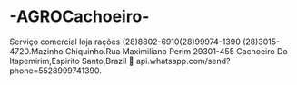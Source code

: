 # -AGROCachoeiro-
Serviço comercial loja rações (28)8802-6910(28)99974-1390 (28)3015-4720.Mazinho Chiquinho.Rua Maximiliano Perim 29301-455 Cachoeiro Do Itapemirim,Espirito Santo,Brazil 🛒 api.whatsapp.com/send?phone=5528999741390.
